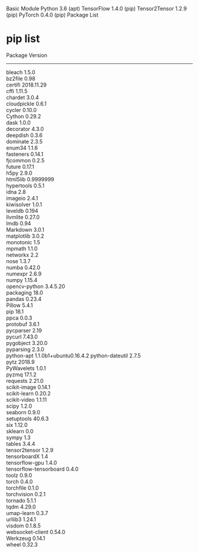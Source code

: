 
Basic Module
Python 3.6 (apt)
TensorFlow 1.4.0 (pip)
Tensor2Tensor 1.2.9 (pip)
PyTorch 0.4.0 (pip)
Package List
# pip list
Package                  Version               
------------------------ ----------------------
bleach                 1.5.0                 
bz2file                0.98                  
certifi                2018.11.29            
cffi                   1.11.5                
chardet                3.0.4                 
cloudpickle            0.6.1                 
cycler                 0.10.0                
Cython                 0.29.2                
dask                   1.0.0                 
decorator              4.3.0                 
deepdish               0.3.6                 
dominate               2.3.5                 
enum34                 1.1.6                 
fasteners              0.14.1                
fjcommon               0.2.5                 
future                 0.17.1                
h5py                   2.9.0                 
html5lib               0.9999999             
hypertools             0.5.1                 
idna                   2.8                   
imageio                2.4.1                 
kiwisolver             1.0.1                 
leveldb                0.194                 
llvmlite               0.27.0                
lmdb                   0.94                  
Markdown               3.0.1                 
matplotlib             3.0.2                 
monotonic              1.5                   
mpmath                 1.1.0                 
networkx               2.2                   
nose                   1.3.7                 
numba                  0.42.0                
numexpr                2.6.9                 
numpy                  1.15.4                
opencv-python          3.4.5.20              
packaging              18.0                  
pandas                 0.23.4                
Pillow                 5.4.1                 
pip                    18.1                  
ppca                   0.0.3                 
protobuf               3.6.1                 
pycparser              2.19                  
pycurl                 7.43.0                
pygobject              3.20.0                
pyparsing              2.3.0                 
python-apt             1.1.0b1+ubuntu0.16.4.2
python-dateutil        2.7.5                 
pytz                   2018.9                
PyWavelets             1.0.1                 
pyzmq                  17.1.2                
requests               2.21.0                
scikit-image           0.14.1                
scikit-learn           0.20.2                
scikit-video           1.1.11                
scipy                  1.2.0                 
seaborn                0.9.0                 
setuptools             40.6.3                
six                    1.12.0                
sklearn                0.0                   
sympy                  1.3                   
tables                 3.4.4                 
tensor2tensor          1.2.9                 
tensorboardX           1.4                   
tensorflow-gpu         1.4.0                 
tensorflow-tensorboard 0.4.0                 
toolz                  0.9.0                 
torch                  0.4.0                 
torchfile              0.1.0                 
torchvision            0.2.1                 
tornado                5.1.1                 
tqdm                   4.29.0                
umap-learn             0.3.7                 
urllib3                1.24.1                
visdom                 0.1.8.5               
websocket-client       0.54.0                
Werkzeug               0.14.1                
wheel                  0.32.3
